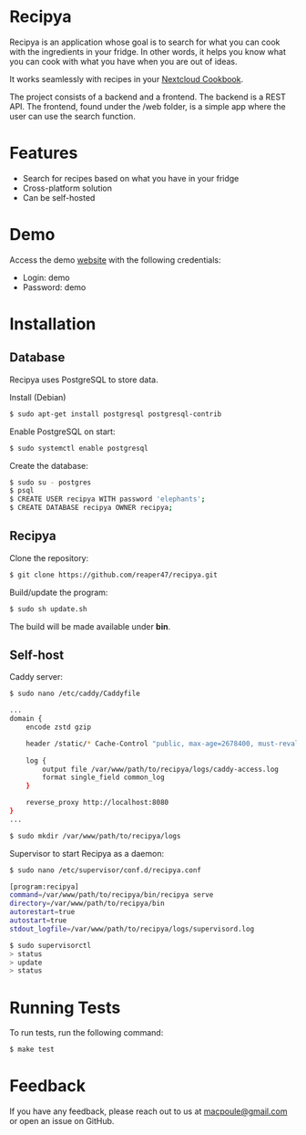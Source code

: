 # Recipya

Recipya is an application whose goal is to search for what you can cook with the ingredients in your fridge.
In other words, it helps you know what you can cook with what you have when you are out of ideas.

It works seamlessly with recipes in your [Nextcloud Cookbook](https://apps.nextcloud.com/apps/cookbook).

The project consists of a backend and a frontend.
The backend is a REST API. The frontend, found under the /web folder, is a simple app where the user can use the search function.

# Features

- Search for recipes based on what you have in your fridge
- Cross-platform solution
- Can be self-hosted

# Demo

Access the demo [website](https://recipes.musicavis.ca) with the following credentials:
- Login: demo
- Password: demo

# Installation

## Database

Recipya uses PostgreSQL to store data.

Install (Debian)
```bash
$ sudo apt-get install postgresql postgresql-contrib
```

Enable PostgreSQL on start:
```bash
$ sudo systemctl enable postgresql
```

Create the database:
```bash
$ sudo su - postgres
$ psql
$ CREATE USER recipya WITH password 'elephants';
$ CREATE DATABASE recipya OWNER recipya;
```

## Recipya

Clone the repository:
```bash
$ git clone https://github.com/reaper47/recipya.git
```

Build/update the program:
```bash
$ sudo sh update.sh
```

The build will be made available under **bin**.

## Self-host

Caddy server:
```bash
$ sudo nano /etc/caddy/Caddyfile

...
domain {
	encode zstd gzip

	header /static/* Cache-Control "public, max-age=2678400, must-revalidate"
	
	log {
		output file /var/www/path/to/recipya/logs/caddy-access.log
		format single_field common_log
	}

	reverse_proxy http://localhost:8080
}
...

$ sudo mkdir /var/www/path/to/recipya/logs
```

Supervisor to start Recipya as a daemon:
```bash
$ sudo nano /etc/supervisor/conf.d/recipya.conf

[program:recipya]
command=/var/www/path/to/recipya/bin/recipya serve
directory=/var/www/path/to/recipya/bin
autorestart=true
autostart=true
stdout_logfile=/var/www/path/to/recipya/logs/supervisord.log

$ sudo supervisorctl
> status
> update
> status
```

# Running Tests

To run tests, run the following command:

```bash
$ make test
```

# Feedback

If you have any feedback, please reach out to us at macpoule@gmail.com or open an issue on GitHub.
